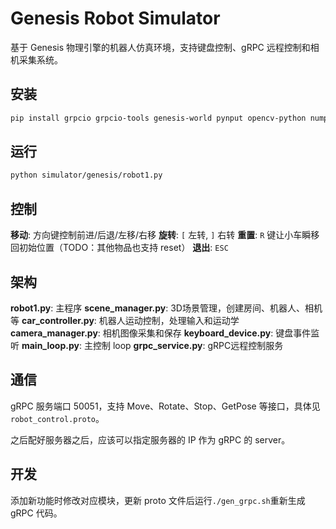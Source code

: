 # Genesis Robot Simulator

基于 Genesis 物理引擎的机器人仿真环境，支持键盘控制、gRPC 远程控制和相机采集系统。

## 安装

```bash
pip install grpcio grpcio-tools genesis-world pynput opencv-python numpy scipy
```

## 运行

```bash
python simulator/genesis/robot1.py
```

## 控制

**移动**: 方向键控制前进/后退/左移/右移
**旋转**: `[` 左转, `]` 右转
**重置**: `R` 键让小车瞬移回初始位置（TODO：其他物品也支持 reset）
**退出**: `ESC`

## 架构

**robot1.py**: 主程序
**scene_manager.py**: 3D场景管理，创建房间、机器人、相机等
**car_controller.py**: 机器人运动控制，处理输入和运动学
**camera_manager.py**: 相机图像采集和保存
**keyboard_device.py**: 键盘事件监听
**main_loop.py**: 主控制 loop
**grpc_service.py**: gRPC远程控制服务

## 通信

gRPC 服务端口 50051，支持 Move、Rotate、Stop、GetPose 等接口，具体见 `robot_control.proto`。

之后配好服务器之后，应该可以指定服务器的 IP 作为 gRPC 的 server。

## 开发

添加新功能时修改对应模块，更新 proto 文件后运行`./gen_grpc.sh`重新生成 gRPC 代码。
